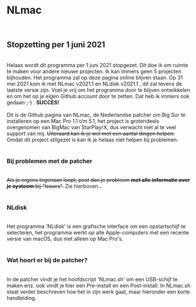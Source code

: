 # NLmac
<br>
<h2>Stopzetting per 1 juni 2021</h2>
<br>
Helaas wordt dit programma per 1 juni 2021 stopgezet. Dit doe ik om ruimte te maken voor andere nieuwe projecten. Ik kan immers geen 5 projecten bijhouden. Het programma zal op deze pagina online blijven staan. Op 31 mei 2021 kom ik met NLmac v2021.1 en NLdisk v2021.1 , dit zal tevens de laatste versie zijn. Voel je vrij om het programma door te blijven ontwikkelen en om het op je eigen Github account door te zetten. Dat heb ik immers ook gedaan ;-) . <b>SUCCES!</b>
<br>
<br>
Dit is de Github pagina van NLmac, de Nederlandse patcher om Big Sur te installeren op een Mac Pro 1.1 t/m 5.1, het project is grotendeels overgenomen van BigMac van StarPlayrX, dus verwacht niet al te veel support van mij. <s>Uiteraard kan ik je wel met een aantal dingen helpen.</s> Omdat dit project stilgezet is kan ik je helaas niet helpen bij problemen.
<br>
<br>
<h3>Bij problemen met de patcher</h3>
<br>
<s>Als je ergens tegenaan loopt, post dan je probleem <b>met alle informatie over je systeem</b> bij "Issues".</s> Zie hierboven...
<br>
<br>
<h3>NLdisk</h3>
<br>
Het programma 'NLdisk' is een grafische interface om een opstartschijf te selecteren, het programma werkt op alle Apple-computers met een recente versie van macOS, dus niet alleen op Mac Pro's.
<br>
<br>
<h3>Wat hoort er bij de patcher?</h3>
<br>
In de patcher vindt je het hoofdscript 'NLmac.sh' om een USB-schijf te maken enz. ook vindt je hier een Pre-install en een Post-install.
In NLmac.sh staat verder beschreven hoe het in zijn werk gaat, maar hieronder een korte handleiding.

